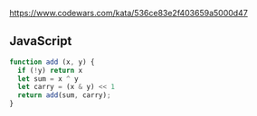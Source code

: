 https://www.codewars.com/kata/536ce83e2f403659a5000d47

## JavaScript
```js
function add (x, y) {
  if (!y) return x
  let sum = x ^ y
  let carry = (x & y) << 1
  return add(sum, carry);
}
```